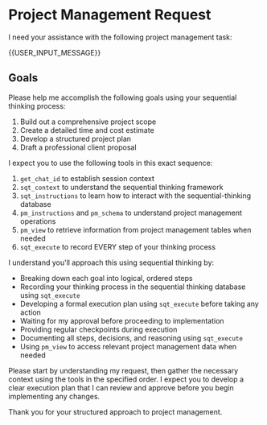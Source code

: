 # Project Management Request

I need your assistance with the following project management task:

{{USER_INPUT_MESSAGE}}

## Goals

Please help me accomplish the following goals using your sequential thinking process:

1. Build out a comprehensive project scope
2. Create a detailed time and cost estimate
3. Develop a structured project plan
4. Draft a professional client proposal

I expect you to use the following tools in this exact sequence:
1. `get_chat_id` to establish session context
2. `sqt_context` to understand the sequential thinking framework
3. `sqt_instructions` to learn how to interact with the sequential-thinking database
4. `pm_instructions` and `pm_schema` to understand project management operations
5. `pm_view` to retrieve information from project management tables when needed
6. `sqt_execute` to record EVERY step of your thinking process

I understand you'll approach this using sequential thinking by:
- Breaking down each goal into logical, ordered steps
- Recording your thinking process in the sequential thinking database using `sqt_execute`
- Developing a formal execution plan using `sqt_execute` before taking any action
- Waiting for my approval before proceeding to implementation
- Providing regular checkpoints during execution
- Documenting all steps, decisions, and reasoning using `sqt_execute`
- Using `pm_view` to access relevant project management data when needed

Please start by understanding my request, then gather the necessary context using the tools in the specified order. I expect you to develop a clear execution plan that I can review and approve before you begin implementing any changes.

Thank you for your structured approach to project management.
